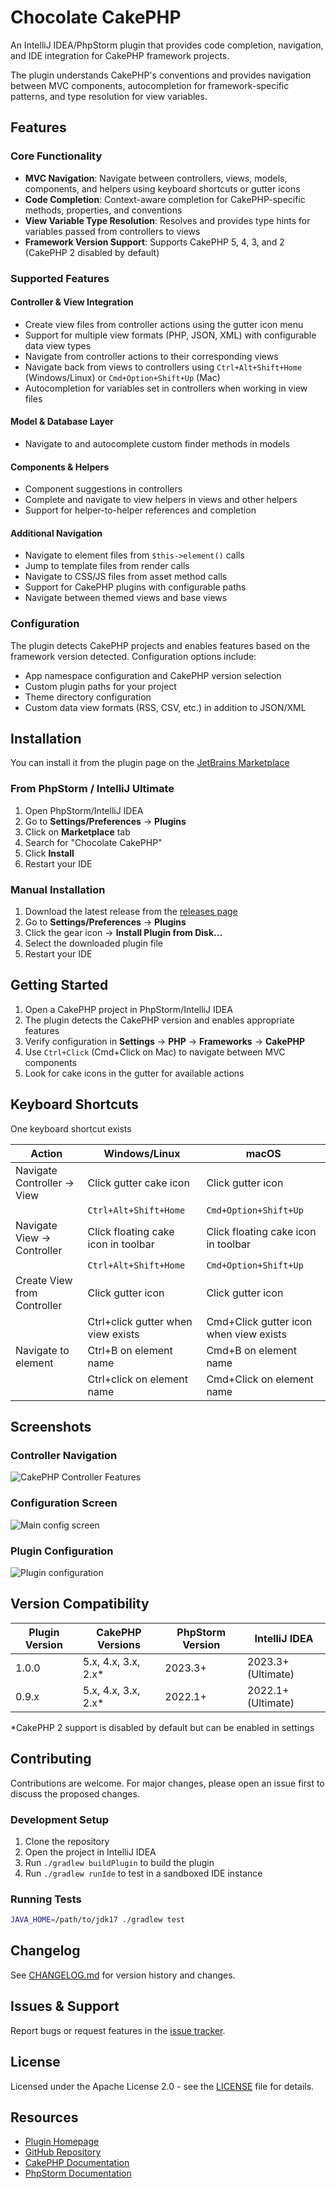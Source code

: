 # Chocolate CakePHP

<!-- Plugin description -->
An IntelliJ IDEA/PhpStorm plugin that provides code completion, navigation, and IDE integration for CakePHP framework projects.

The plugin understands CakePHP's conventions and provides navigation between MVC components, autocompletion for framework-specific patterns, and type resolution for view variables.
<!-- Plugin description end -->

## Features

### Core Functionality

- **MVC Navigation**: Navigate between controllers, views, models, components, and helpers using keyboard shortcuts or gutter icons
- **Code Completion**: Context-aware completion for CakePHP-specific methods, properties, and conventions
- **View Variable Type Resolution**: Resolves and provides type hints for variables passed from controllers to views
- **Framework Version Support**: Supports CakePHP 5, 4, 3, and 2 (CakePHP 2 disabled by default)

### Supported Features

#### Controller & View Integration
- Create view files from controller actions using the gutter icon menu
- Support for multiple view formats (PHP, JSON, XML) with configurable data view types
- Navigate from controller actions to their corresponding views
- Navigate back from views to controllers using `Ctrl+Alt+Shift+Home` (Windows/Linux) or `Cmd+Option+Shift+Up` (Mac)
- Autocompletion for variables set in controllers when working in view files

#### Model & Database Layer
- Navigate to and autocomplete custom finder methods in models

#### Components & Helpers
- Component suggestions in controllers
- Complete and navigate to view helpers in views and other helpers
- Support for helper-to-helper references and completion

#### Additional Navigation
- Navigate to element files from `$this->element()` calls
- Jump to template files from render calls
- Navigate to CSS/JS files from asset method calls
- Support for CakePHP plugins with configurable paths
- Navigate between themed views and base views

### Configuration

The plugin detects CakePHP projects and enables features based on the framework version detected. Configuration options include:

- App namespace configuration and CakePHP version selection
- Custom plugin paths for your project
- Theme directory configuration
- Custom data view formats (RSS, CSV, etc.) in addition to JSON/XML

## Installation

You can install it from the plugin page on the [JetBrains
Marketplace](https://plugins.jetbrains.com/plugin/10006-chocolate-cakephp)

### From PhpStorm / IntelliJ Ultimate

1. Open PhpStorm/IntelliJ IDEA
2. Go to **Settings/Preferences** → **Plugins**
3. Click on **Marketplace** tab
4. Search for "Chocolate CakePHP"
5. Click **Install**
6. Restart your IDE

### Manual Installation

1. Download the latest release from the [releases page](https://github.com/dmeybohm/chocolate-cakephp/releases)
2. Go to **Settings/Preferences** → **Plugins**
3. Click the gear icon → **Install Plugin from Disk...**
4. Select the downloaded plugin file
5. Restart your IDE

## Getting Started

1. Open a CakePHP project in PhpStorm/IntelliJ IDEA
2. The plugin detects the CakePHP version and enables appropriate features
3. Verify configuration in **Settings** → **PHP** → **Frameworks** → **CakePHP**
4. Use `Ctrl+Click` (Cmd+Click on Mac) to navigate between MVC components
5. Look for cake icons in the gutter for available actions

## Keyboard Shortcuts

One keyboard shortcut exists 

| Action                      | Windows/Linux                       | macOS                                  |
|-----------------------------|-------------------------------------|----------------------------------------|
| Navigate Controller → View  | Click gutter cake icon              | Click gutter icon                      |
|                             | `Ctrl+Alt+Shift+Home`               | `Cmd+Option+Shift+Up`                  |
| Navigate View → Controller  | Click floating cake icon in toolbar | Click floating cake icon in toolbar    |
|                             | `Ctrl+Alt+Shift+Home`               | `Cmd+Option+Shift+Up`                  |
| Create View from Controller | Click gutter icon                   | Click gutter icon                      |
|                             | Ctrl+click gutter when view exists  | Cmd+Click gutter icon when view exists |
| Navigate to element         | Ctrl+B on element name              | Cmd+B on element name                  |
|                             | Ctrl+click on element name          | Cmd+Click on element name              |

## Screenshots

### Controller Navigation
![CakePHP Controller Features](https://github.com/dmeybohm/chocolate-cakephp/blob/main/screenshots/cake3-controller.gif?raw=true)

### Configuration Screen
![Main config screen](https://github.com/dmeybohm/chocolate-cakephp/blob/main/screenshots/main-preferences.gif?raw=true)

### Plugin Configuration
![Plugin configuration](https://github.com/dmeybohm/chocolate-cakephp/blob/main/screenshots/plugin-preferences.gif?raw=true)

## Version Compatibility

| Plugin Version | CakePHP Versions | PhpStorm Version | IntelliJ IDEA |
|---------------|------------------|------------------|---------------|
| 1.0.0 | 5.x, 4.x, 3.x, 2.x* | 2023.3+ | 2023.3+ (Ultimate) |
| 0.9.x | 5.x, 4.x, 3.x, 2.x* | 2022.1+ | 2022.1+ (Ultimate) |

*CakePHP 2 support is disabled by default but can be enabled in settings

## Contributing

Contributions are welcome. For major changes, please open an issue first to discuss the proposed changes.

### Development Setup

1. Clone the repository
2. Open the project in IntelliJ IDEA
3. Run `./gradlew buildPlugin` to build the plugin
4. Run `./gradlew runIde` to test in a sandboxed IDE instance

### Running Tests

```bash
JAVA_HOME=/path/to/jdk17 ./gradlew test
```

## Changelog

See [CHANGELOG.md](CHANGELOG.md) for version history and changes.

## Issues & Support

Report bugs or request features in the [issue tracker](https://github.com/dmeybohm/chocolate-cakephp/issues).

## License

Licensed under the Apache License 2.0 - see the [LICENSE](LICENSE) file for details.

## Resources

- [Plugin Homepage](https://plugins.jetbrains.com/plugin/10006-chocolate-cakephp)
- [GitHub Repository](https://github.com/dmeybohm/chocolate-cakephp)
- [CakePHP Documentation](https://book.cakephp.org/)
- [PhpStorm Documentation](https://www.jetbrains.com/phpstorm/documentation/)
